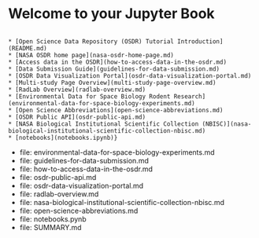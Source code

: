 # Welcome to your Jupyter Book

```{#

* [Open Science Data Repository (OSDR) Tutorial Introduction](README.md)
* [NASA OSDR home page](nasa-osdr-home-page.md)
* [Access data in the OSDR](how-to-access-data-in-the-osdr.md)
* [Data Submission Guide](guidelines-for-data-submission.md)
* [OSDR Data Visualization Portal](osdr-data-visualization-portal.md)
* [Multi-study Page Overview](multi-study-page-overview.md)
* [RadLab Overview](radlab-overview.md)
* [Environmental Data for Space Biology Rodent Research](environmental-data-for-space-biology-experiments.md)
* [Open Science Abbreviations](open-science-abbreviations.md)
* [OSDR Public API](osdr-public-api.md)
* [NASA Biological Institutional Scientific Collection (NBISC)](nasa-biological-institutional-scientific-collection-nbisc.md)
* [notebooks](notebooks.ipynb)}
```

* file: environmental-data-for-space-biology-experiments.md
* file: guidelines-for-data-submission.md
* file: how-to-access-data-in-the-osdr.md
* file: osdr-public-api.md
* file: osdr-data-visualization-portal.md
* file: radlab-overview.md
* file: nasa-biological-institutional-scientific-collection-nbisc.md
* file: open-science-abbreviations.md
* file: notebooks.pynb
* file: SUMMARY.md
